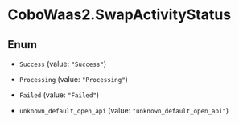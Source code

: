 # CoboWaas2.SwapActivityStatus

## Enum


* `Success` (value: `"Success"`)

* `Processing` (value: `"Processing"`)

* `Failed` (value: `"Failed"`)

* `unknown_default_open_api` (value: `"unknown_default_open_api"`)


